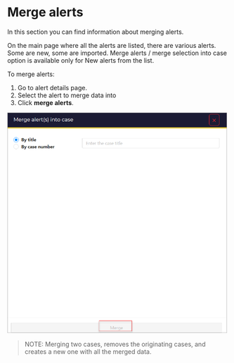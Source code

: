 # Merge alerts

In this section you can find information about merging alerts. 

On the main page where all the alerts are listed, there are various alerts. Some are new, some are imported. Merge alerts / merge selection into case option is available only for New alerts from the list. 

To merge alerts:

1. Go to alert details page.
1. Select the alert to merge data into
1. Click **merge alerts**.

<img src="../../../images/user-guides/analyst-corner/alerts/merge-alerts.png" alt="merge alertsr" width="500" height="500"/>

> NOTE: Merging two cases, removes the originating cases, and creates a new one with all the merged data.